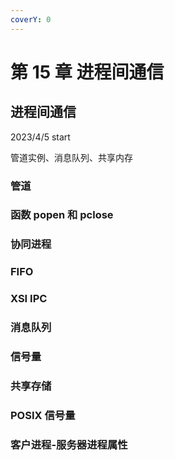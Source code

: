 ```yaml
---
coverY: 0
---
```


# 第 15 章 进程间通信

## 进程间通信

2023/4/5 start

管道实例、消息队列、共享内存

### 管道

### 函数 popen 和 pclose

### 协同进程

### FIFO

### XSI IPC

### 消息队列

### 信号量

### 共享存储

### POSIX 信号量

### 客户进程-服务器进程属性
